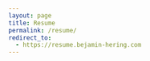 ```yaml
---
layout: page
title: Resume
permalink: /resume/
redirect_to:
  - https://resume.bejamin-hering.com
---
```

